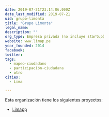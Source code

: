 ```yaml
---
date: 2019-07-21T23:14:06.000Z
date_last_modified: 2019-07-21
uid: grupo-limonta
title: "Grupo Limonta"
legal_name: 
description: ""
org_type: Empresa privada (no incluye startup)
website: www.limap.pe
year_founded: 2014
facebook: 
twitter: 
tags:
  - mapeo-ciudadano
  - participación-ciudadana
  - otro
cities: 
  - Lima

---
```


Esta organización tiene los siguientes proyectos:

- [Limapp](/i/limapp.html)
